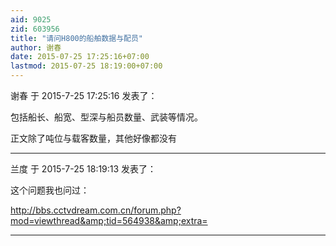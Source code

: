 ```yaml
---
aid: 9025
zid: 603956
title: "请问H800的船舶数据与配员"
author: 谢春
date: 2015-07-25 17:25:16+07:00
lastmod: 2015-07-25 18:19:00+07:00
---
```


谢春 于 2015-7-25 17:25:16 发表了：

包括船长、船宽、型深与船员数量、武装等情况。

正文除了吨位与载客数量，其他好像都没有

---

兰度 于 2015-7-25 18:19:13 发表了：

这个问题我也问过：

http://bbs.cctvdream.com.cn/forum.php?mod=viewthread&amp;tid=564938&amp;extra=

---
